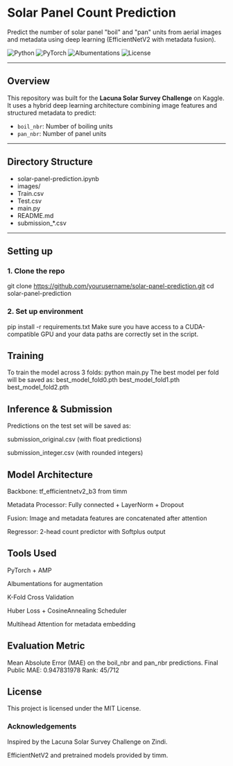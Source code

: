 # Solar Panel Count Prediction

Predict the number of solar panel "boil" and "pan" units from aerial images and metadata using deep learning (EfficientNetV2 with metadata fusion).

![Python](https://img.shields.io/badge/Python-3.10-blue)
![PyTorch](https://img.shields.io/badge/PyTorch-2.0-orange)
![Albumentations](https://img.shields.io/badge/Augmentation-Albumentations-green)
![License](https://img.shields.io/badge/License-MIT-lightgrey)

---

## Overview

This repository was built for the **Lacuna Solar Survey Challenge** on Kaggle. It uses a hybrid deep learning architecture combining image features and structured metadata to predict:

- `boil_nbr`: Number of boiling units
- `pan_nbr`: Number of panel units

---

## Directory Structure

  - solar-panel-prediction.ipynb
  - images/
  - Train.csv
  - Test.csv
  - main.py
  - README.md
  - submission_*.csv
  
---

## Setting up

### 1. Clone the repo

  git clone https://github.com/yourusername/solar-panel-prediction.git
  cd solar-panel-prediction

### 2. Set up environment
  pip install -r requirements.txt
  Make sure you have access to a CUDA-compatible GPU and your data paths are correctly set in the script.

## Training
  To train the model across 3 folds:
  python main.py
  The best model per fold will be saved as:
  best_model_fold0.pth
  best_model_fold1.pth
  best_model_fold2.pth

## Inference & Submission
  Predictions on the test set will be saved as:
  
  submission_original.csv (with float predictions)
  
  submission_integer.csv (with rounded integers)

## Model Architecture
  Backbone: tf_efficientnetv2_b3 from timm
  
  Metadata Processor: Fully connected + LayerNorm + Dropout
  
  Fusion: Image and metadata features are concatenated after attention
  
  Regressor: 2-head count predictor with Softplus output

## Tools Used
  PyTorch + AMP
  
  Albumentations for augmentation
  
  K-Fold Cross Validation
  
  Huber Loss + CosineAnnealing Scheduler
  
  Multihead Attention for metadata embedding

## Evaluation Metric
  Mean Absolute Error (MAE) on the boil_nbr and pan_nbr predictions.
  Final Public MAE: 0.947831978
  Rank: 45/712

## License
  This project is licensed under the MIT License.

### Acknowledgements
  Inspired by the Lacuna Solar Survey Challenge on Zindi.
  
  EfficientNetV2 and pretrained models provided by timm.
